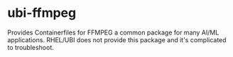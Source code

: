 # ubi-ffmpeg
Provides Containerfiles for FFMPEG a common package for many AI/ML applications. RHEL/UBI does not provide this package and it's complicated to troubleshoot.
